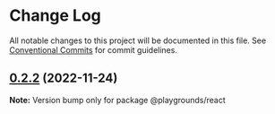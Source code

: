 # Change Log

All notable changes to this project will be documented in this file.
See [Conventional Commits](https://conventionalcommits.org) for commit guidelines.

## [0.2.2](https://github.com/CamilleJOLLIET/figolue/compare/v0.2.1...v0.2.2) (2022-11-24)

**Note:** Version bump only for package @playgrounds/react
